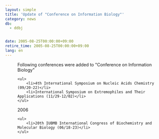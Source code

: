 ```yaml
---
layout: simple
title: 'Update of "Conference on Information Biology"'
category: news
db:
  - ddbj


date: 2005-08-25T00:00:00+09:00
retire_time: 2005-08-25T00:00:00+09:00
lang: en
---
```


<dd>Following conferences were added to "Conference on Information Biology"

    <ul>
        <li>4th International Symposium on Nucleic Acids Chemistry (09/20-22)</li>
        <li>International Symposium on Extremophiles and Their Applications (11/29-12/02)</li>
    </ul>
<dd>2006

    <ul>
        <li>20th IUBMB International Congress of Biochemistry and Molecular Biology (06/18-23)</li>
    </ul>
</dd>
</dd>
